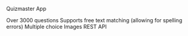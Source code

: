Quizmaster App

Over 3000 questions
Supports free text matching (allowing for spelling errors)
Multiple choice
Images
REST API

